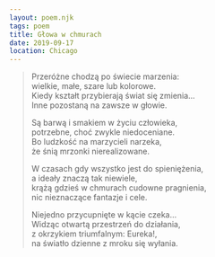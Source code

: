 ```yaml
---
layout: poem.njk
tags: poem
title: Głowa w chmurach
date: 2019-09-17
location: Chicago
---
```


> Przeróżne chodzą po świecie marzenia:  
> wielkie, małe, szare lub kolorowe.  
> Kiedy kształt przybierają świat się zmienia…  
> Inne pozostaną na zawsze w głowie.   
>  
> Są barwą i smakiem w życiu człowieka,  
> potrzebne, choć zwykle niedoceniane.  
> Bo ludzkość na marzycieli narzeka,  
> że śnią mrzonki nierealizowane.   
>  
> W czasach gdy wszystko jest do spieniężenia,         
> a ideały znaczą tak niewiele,  
> krążą gdzieś w chmurach cudowne pragnienia,  
> nic nieznaczące fantazje i cele.  
>  
> Niejedno przycupnięte w kącie czeka...  
> Widząc otwartą przestrzeń do działania,  
> z okrzykiem triumfalnym: Eureka!,                            
> na światło dzienne z mroku się wyłania.  
>  
